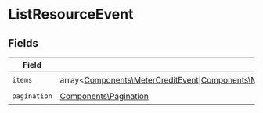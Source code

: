 # ListResourceEvent


## Fields

| Field                                                                                                                                                                                                                                             | Type                                                                                                                                                                                                                                              | Required                                                                                                                                                                                                                                          | Description                                                                                                                                                                                                                                       |
| ------------------------------------------------------------------------------------------------------------------------------------------------------------------------------------------------------------------------------------------------- | ------------------------------------------------------------------------------------------------------------------------------------------------------------------------------------------------------------------------------------------------- | ------------------------------------------------------------------------------------------------------------------------------------------------------------------------------------------------------------------------------------------------- | ------------------------------------------------------------------------------------------------------------------------------------------------------------------------------------------------------------------------------------------------- |
| `items`                                                                                                                                                                                                                                           | array<[Components\MeterCreditEvent\|Components\MeterResetEvent\|Components\BenefitGrantedEvent\|Components\BenefitCycledEvent\|Components\BenefitUpdatedEvent\|Components\BenefitRevokedEvent\|Components\UserEvent](../../Models/Components/Event.md)> | :heavy_check_mark:                                                                                                                                                                                                                                | N/A                                                                                                                                                                                                                                               |
| `pagination`                                                                                                                                                                                                                                      | [Components\Pagination](../../Models/Components/Pagination.md)                                                                                                                                                                                    | :heavy_check_mark:                                                                                                                                                                                                                                | N/A                                                                                                                                                                                                                                               |